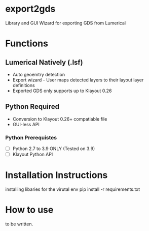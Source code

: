 # export2gds
Library and GUI Wizard for exporting GDS from Lumerical

# Functions
## Lumerical Natively (.lsf)
- Auto geoemtry detection
- Export wizard - User maps detected layers to their layout layer definitions
- Exported GDS only supports up to Klayout 0.26

## Python Required
- Conversion to Klayout 0.26+ compatiable file
- GUI-less API

### Python Prerequistes
- [ ] Python 2.7 to 3.9 ONLY (Tested on 3.9)
- [ ] Klayout Python API

# Installation Instructions
installing libaries for the virutal env
pip install -r requirements.txt

# How to use
to be written.
